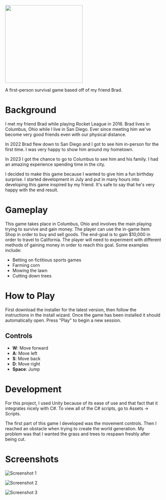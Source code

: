 <img src="https://cdn.discordapp.com/attachments/316017964061294602/1156024299237425193/logo.png?ex=65137706&is=65122586&hm=77a77a2721a4625754a6ef1e714ddc77682a1071798fe5e6481aa16ea55c8dd9&" width="250" height="250">

A first-person survival game based off of my friend Brad.


# Background
I met my friend Brad while playing Rocket League in 2016. Brad lives in Columbus, Ohio while I live in San Diego. Ever since meeting him we've become very good friends even with our physical distance.

In 2022 Brad flew down to San Diego and I got to see him in-person for the first time. I was very happy to show him around my hometown.

In 2023 I got the chance to go to Columbus to see him and his family. I had an amazing experience spending time in the city. 

I decided to make this game because I wanted to give him a fun birthday surprise. I started development in July and put in many hours into developing this game inspired by my friend. It's safe to say that he's very happy with the end result.


# Gameplay
This game takes place in Columbus, Ohio and involves the main playing trying to survive and gain money. The player can use the in-game Item Shop in order to buy and sell goods. The end-goal is to gain $10,000 in order to travel to California. The player will need to experiment with different methods of gaining money in order to reach this goal. Some examples include:
- Betting on fictitious sports games
- Farming corn
- Mowing the lawn
- Cutting down trees


# How to Play
First download the installer for the latest version, then follow the instructions in the install wizard. Once the game has been installed it should automatically open. Press "Play" to begin a new session.

## Controls
- **W**: Move forward
- **A**: Move left
- **S**: Move back
- **D**: Move right
- **Space**: Jump

# Development
For this project, I used Unity because of its ease of use and that fact that it integrates nicely with C#. To view all of the C# scripts, go to Assets -> Scripts.

The first part of this game I developed was the movement controls. Then I reached an obstacle when trying to create the world generation. My problem was that I wanted the grass and trees to respawn freshly after being cut.




# Screenshots
![Screenshot 1](https://media.discordapp.net/attachments/316017964061294602/1156031298473820310/Screenshot_2023-09-25_at_5.50.47_PM.png?ex=65137d8b&is=65122c0b&hm=167481cc65c3d5120ace474a03a0e1b921158ceee40f8262dcc22cd6dec94f68&=&width=1410&height=916)

![Screenshot 2](https://media.discordapp.net/attachments/316017964061294602/1156031299883110420/Screenshot_2023-09-25_at_5.51.29_PM.png?ex=65137d8b&is=65122c0b&hm=422ac7640a4592ea4b566ca2143339b280e5dddc230d463071e76cd4856d0980&=&width=1410&height=916)

![Screenshot 3](https://media.discordapp.net/attachments/316017964061294602/1156031301380472953/Screenshot_2023-09-25_at_5.52.10_PM.png?ex=65137d8c&is=65122c0c&hm=f33611150ea39d802e9cbc49afac1983c616a89bb59432351474f6c883ec20b5&=&width=1410&height=916)
